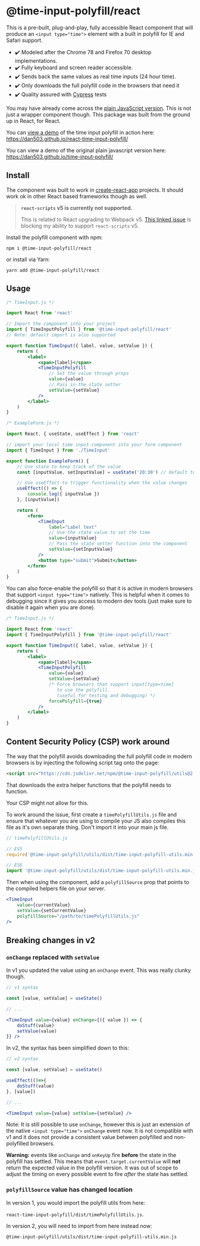 # @time-input-polyfill/react

This is a pre-built, plug-and-play, fully accessible React component that will produce an `<input type="time">` element with a built in polyfill for IE and Safari support.

-   ✔️ Modeled after the Chrome 78 and Firefox 70 desktop implementations.
-   ✔️ Fully keyboard and screen reader accessible.
-   ✔️ Sends back the same values as real time inputs (24 hour time).
-   ✔️ Only downloads the full polyfill code in the browsers that need it
-   ✔️ Quality assured with [Cypress](https://www.cypress.io/) tests

You may have already come across the [plain JavaScript version](https://www.npmjs.com/package/time-input-polyfill). This is not just a wrapper component though. This package was built from the ground up in React, for React.

You can [view a demo](https://dan503.github.io/react-time-input-polyfill/) of the time input polyfill in action here: https://dan503.github.io/react-time-input-polyfill/

You can view a demo of the original plain javascript version here: https://dan503.github.io/time-input-polyfill/

## Install

The component was built to work in [create-react-app](https://create-react-app.dev/docs/getting-started) projects. It should work ok in other React based frameworks though as well.

> **`react-scripts` v5 is currently not supported.**
>
> This is related to React upgrading to Webpack v5. [This linked issue](https://github.com/facebook/create-react-app/issues/11865) is blocking my ability to support `react-scripts` v5.

Install the polyfill component with npm:

```
npm i @time-input-polyfill/react
```

or install via Yarn:

```
yarn add @time-input-polyfill/react
```

## Usage

```jsx
/* TimeInput.js */

import React from 'react'

// Import the component into your project
import { TimeInputPolyfill } from '@time-input-polyfill/react'
// Note: default import is also supported

export function TimeInput({ label, value, setValue }) {
    return (
        <label>
            <span>{label}</span>
            <TimeInputPolyfill
                // Set the value through props
                value={value}
                // Pass in the state setter
                setValue={setValue}
            />
        </label>
    )
}
```

```jsx
/* ExampleForm.js */

import React, { useState, useEffect } from 'react'

// import your local time input component into your form component
import { TimeInput } from './TimeInput'

export function ExampleForm() {
    // Use state to keep track of the value
    const [inputValue, setInputValue] = useState('20:30') // default to 8:30 PM

    // Use useEffect to trigger functionality when the value changes
    useEffect(() => {
        console.log({ inputValue })
    }, [inputValue])

    return (
        <form>
            <TimeInput
                label="Label text"
                // Use the state value to set the time
                value={inputValue}
                // Pass the state setter function into the component
                setValue={setInputValue}
            />
            <button type="submit">Submit</button>
        </form>
    )
}
```

You can also force-enable the polyfill so that it is active in modern browsers that support `<input type="time">` natively. This is helpful when it comes to debugging since it gives you access to modern dev tools (just make sure to disable it again when you are done).

```jsx
/* TimeInput.js */

import React from 'react'
import { TimeInputPolyfill } from '@time-input-polyfill/react'

export function TimeInput({ label, value, setValue }) {
    return (
        <label>
            <span>{label}</span>
            <TimeInputPolyfill
                value={value}
                setValue={setValue}
                /* Force browsers that support input[type=time]
                   to use the polyfill.
                   (useful for testing and debugging) */
                forcePolyfill={true}
            />
        </label>
    )
}
```

## Content Security Policy (CSP) work around

The way that the polyfill avoids downloading the full polyfill code in modern browsers is by injecting the following script tag onto the page:

```html
<script src="https://cdn.jsdelivr.net/npm/@time-input-polyfill/utils@2.0.0-beta.0"></script>
```

That downloads the extra helper functions that the polyfill needs to function.

Your CSP might not allow for this.

To work around the issue, first create a `timePolyfillUtils.js` file and ensure that whatever you are using to compile your JS also compiles this file as it's own separate thing. Don't import it into your main js file.

```js
// timePolyfillUtils.js

// ES5
require('@time-input-polyfill/utils/dist/time-input-polyfill-utils.min.js')

// ES6
import '@time-input-polyfill/utils/dist/time-input-polyfill-utils.min.js'
```

Then when using the component, add a `polyfillSource` prop that points to the compiled helpers file on your server.

```jsx
<TimeInput
    value={currentValue}
    setValue={setCurrentValue}
    polyfillSource="/path/to/timePolyfillUtils.js"
/>
```

## Breaking changes in v2

### `onChange` replaced with `setValue`

In v1 you updated the value using an `onChange` event. This was really clunky though.

```jsx
// v1 syntax

const [value, setValue] = useState()

// ...

<TimeInput value={value} onChange={({ value }) => {
    doStuff(value)
    setValue(value)
}} />
```

In v2, the syntax has been simplified down to this:

```jsx
// v2 syntax

const [value, setValue] = useState()

useEffect(()=>{
    doStuff(value)
}, [value])

// ...

<TimeInput value={value} setValue={setValue} />
```

Note: It is still possible to use `onChange`, however this is just an extension of the native `<input type="time">` `onChange` event now. It is not compatible with v1 and it does not provide a consistent value between polyfilled and non-polyfilled browsers.

**Warning:** events like `onChange` and `onKeyUp` fire **before** the state in the polyfill has settled. This means that `event.target.currentValue` will **not** return the expected value in the polyfill version. It was out of scope to adjust the timing on every possible event to fire _after_ the state has settled.

### `polyfillSource` value has changed location

In version 1, you would import the polyfill utils from here:

`react-time-input-polyfill/dist/timePolyfillUtils.js`.

In version 2, you will need to import from here instead now:

`@time-input-polyfill/utils/dist/time-input-polyfill-utils.min.js`

